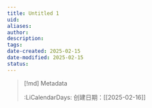 ```yaml
---
title: Untitled 1
uid: 
aliases: 
author: 
description: 
tags: 
date-created: 2025-02-15
date-modified: 2025-02-15
status: 
---
```


> [!md] Metadata
>
>
> :LiCalendarDays: 创建日期：[[2025-02-16]]
